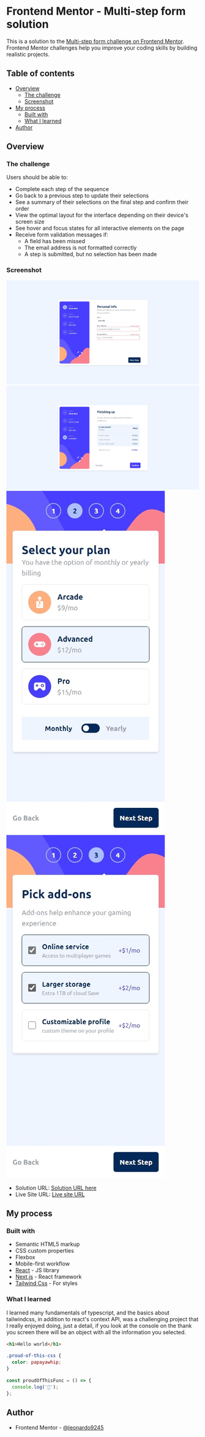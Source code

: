 # Frontend Mentor - Multi-step form solution

This is a solution to the [Multi-step form challenge on Frontend Mentor](https://www.frontendmentor.io/challenges/multistep-form-YVAnSdqQBJ). Frontend Mentor challenges help you improve your coding skills by building realistic projects.

## Table of contents

- [Overview](#overview)
  - [The challenge](#the-challenge)
  - [Screenshot](#screenshot)
- [My process](#my-process)
  - [Built with](#built-with)
  - [What I learned](#what-i-learned)
- [Author](#author)

## Overview

### The challenge

Users should be able to:

- Complete each step of the sequence
- Go back to a previous step to update their selections
- See a summary of their selections on the final step and confirm their order
- View the optimal layout for the interface depending on their device's screen size
- See hover and focus states for all interactive elements on the page
- Receive form validation messages if:
  - A field has been missed
  - The email address is not formatted correctly
  - A step is submitted, but no selection has been made

### Screenshot

![](./public/screnshots/s4.jpeg)
![](./public/screnshots/s1.jpeg)
![](./public/screnshots/s2.jpeg)
![](./public/screnshots/s6.jpeg)

- Solution URL: [Solution URL here](https://www.frontendmentor.io/challenges/multistep-form-YVAnSdqQBJ)
- Live Site URL: [Live site URL ](https://next-multi-step.vercel.app/)

## My process

### Built with

- Semantic HTML5 markup
- CSS custom properties
- Flexbox
- Mobile-first workflow
- [React](https://reactjs.org/) - JS library
- [Next.js](https://nextjs.org/) - React framework
- [Tailwind Css](https://tailwindcss.com/) - For styles

### What I learned

I learned many fundamentals of typescript, and the basics about tailwindcss, in addition to react's context API, was a challenging project that I really enjoyed doing, just a detail, if you look at the console on the thank you screen there will be an object with all the information you selected.

```html
<h1>Hello world</h1>
```

```css
.proud-of-this-css {
  color: papayawhip;
}
```

```js
const proudOfThisFunc = () => {
  console.log('🎉');
};
```

## Author

- Frontend Mentor - [@leonardo9245](https://www.frontendmentor.io/profile/leonardo9245)
